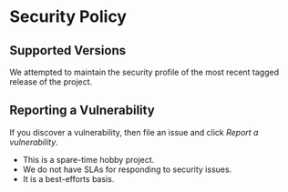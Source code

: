 # Security Policy

## Supported Versions

We attempted to maintain the security profile of the most recent tagged release of the project.

## Reporting a Vulnerability

If you discover a vulnerability, then file an issue and click *Report a vulnerability*.

- This is a spare-time hobby project.
- We do not have SLAs for responding to security issues.
- It is a best-efforts basis.

